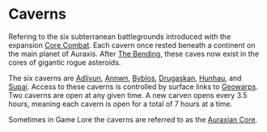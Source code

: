 # Caverns

Refering to the six subterranean battlegrounds introduced with the expansion
[Core Combat](../items/Core_Combat.md). Each cavern once rested beneath a
continent on the main planet of Auraxis. After
[The Bending](../terminology/The_Bending.md), these caves now exist in the cores of
gigantic rogue asteroids.

The six caverns are [Adlivun](Adlivun.md), [Annwn](Annwn.md),
[Byblos](Byblos.md), [Drugaskan](Drugaskan.md), [Hunhau](Hunhau.md), and
[Supai](Supai.md). Access to these caverns is controlled by surface links to
[Geowarps](../locations/Geowarp.md). Two caverns are open at any given time. A
new carven opens every 3.5 hours, meaning each cavern is open for a total of 7
hours at a time.

Sometimes in Game Lore the caverns are referred to as the
[Auraxian Core](../items/Auraxian_Core.md).
